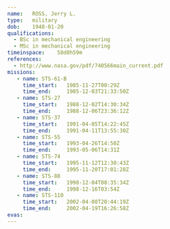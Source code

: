 ```yaml
---
name:	ROSS, Jerry L.
type:	military
dob:	1948-01-20
qualifications:
  - BSc in mechanical engineering
  - MSc in mechanical engineering
timeinspace:	58d0h59m
references:
  - http://www.nasa.gov/pdf/740566main_current.pdf
missions:
   - name: STS-61-B
     time_start:   1985-11-27T00:29Z
     time_end:     1985-12-03T21:33:50Z
   - name: STS-27
     time_start:   1988-12-02T14:30:34Z
     time_end:     1988-12-06T23:36:12Z
   - name: STS-37
     time_start:   1991-04-05T14:22:45Z
     time_end:     1991-04-11T13:55:30Z
   - name: STS-55
     time_start:   1993-04-26T14:50Z
     time_end:     1993-05-06T14:31Z
   - name: STS-74
     time_start:   1995-11-12T12:30:43Z
     time_end:     1995-11-20T17:01:28Z
   - name: STS-88
     time_start:   1998-12-04T08:35:34Z
     time_end:     1998-12-16T03:54Z
   - name: STS-110
     time_start:   2002-04-08T20:44:19Z
     time_end:     2002-04-19T16:26:58Z
evas:
---
```

